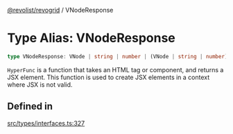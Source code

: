 [@revolist/revogrid](README.md) / VNodeResponse

# Type Alias: VNodeResponse

```ts
type VNodeResponse: VNode | string | number | (VNode | string | number)[] | null | undefined;
```

`HyperFunc` is a function that takes an HTML tag or component, and returns a
JSX element. This function is used to create JSX elements in a context where
JSX is not valid.

## Defined in

[src/types/interfaces.ts:327](https://github.com/revolist/revogrid/blob/b102ae971c99d2b260b571c48c9b2f785d580474/src/types/interfaces.ts#L327)
